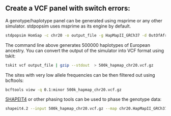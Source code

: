 ## Create a VCF panel with switch errors:

A genotype/haplotype panel can be generated using msprime or any other simulator. stdpopsim uses msprime as its engine by default.
```sh
stdpopsim HomSap -c chr20 -o output_file -g HapMapII_GRCh37 -d OutOfAfrica_2T12 0 500000
```
The command line above generates 500000 haplotypes of European ancestry. You can convert the output of the simulator into VCF format using tskit:

```sh
tskit vcf output_file | gzip --stdout  > 500k_hapmap_chr20.vcf.gz
```
The sites with very low allele frequencies can be then filtered out using bcftools:

```sh
bcftools view -q 0.1:minor 500k_hapmap_chr20.vcf.gz
```

[SHAPEIT4](https://odelaneau.github.io/shapeit4/) or other phasing tools can be used to phase the genotype data:


```sh
shapeit4.2 --input 500k_hapmap_chr20.vcf.gz --map chr20.HapMapII_GRCh37.gmap.gz --region 20 --output phased.vcf.gz
```
